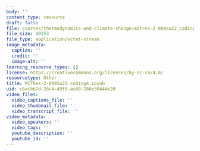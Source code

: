 ```yaml
---
body: ''
content_type: resource
draft: false
file: courses/thermodynamics-and-climate-change/mitres-2-008su22_coding4.ipynb
file_size: 40153
file_type: application/octet-stream
image_metadata:
  caption: ''
  credit: ''
  image-alt: ''
learning_resource_types: []
license: https://creativecommons.org/licenses/by-nc-sa/4.0/
resourcetype: Other
title: MITRes-2-008Su22_coding4.ipynb
uid: c6acbb7d-26c4-49f0-ac68-280e38444e20
video_files:
  video_captions_file: ''
  video_thumbnail_file: ''
  video_transcript_file: ''
video_metadata:
  video_speakers: ''
  video_tags: ''
  youtube_description: ''
  youtube_id: ''
---
```

